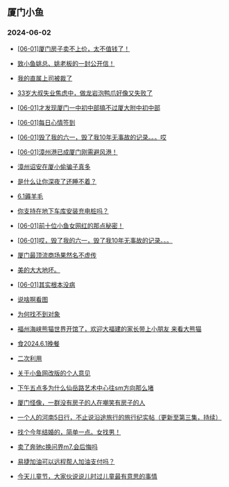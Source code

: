## 厦门小鱼 
### 2024-06-02

+ [[06-01]厦门房子卖不上价，太不值钱了！](http://bbs.xmfish.com/read-htm-tid-18198666.html)

+ [致小鱼姚总、姚老板的一封公开信！](http://bbs.xmfish.com/read-htm-tid-18198677.html)

+ [我的直属上司被裁了](http://bbs.xmfish.com/read-htm-tid-18198730.html)

+ [33岁大叔失业焦虑中，做龙岩泡鸭爪好像又失败了](http://bbs.xmfish.com/read-htm-tid-18198639.html)

+ [[06-01]才发现厦门一中初中部搞不过厦大附中初中部](http://bbs.xmfish.com/read-htm-tid-18198734.html)

+ [[06-01]每日心情签到](http://bbs.xmfish.com/read-htm-tid-18198638.html)

+ [[06-01]毁了我的六一，毁了我10年无事故的记录。。。哎](http://bbs.xmfish.com/read-htm-tid-18198660.html)

+ [[06-01]漳州港已成厦门刚需避风港！](http://bbs.xmfish.com/read-htm-tid-18198881.html)

+ [漳州诏安在厦小偷骗子真多](http://bbs.xmfish.com/read-htm-tid-18198646.html)

+ [是什么让你深夜了还睡不着？](http://bbs.xmfish.com/read-htm-tid-18198647.html)

+ [6.1薅羊毛](http://bbs.xmfish.com/read-htm-tid-18198690.html)

+ [你支持在地下车库安装充电桩吗？](http://bbs.xmfish.com/read-htm-tid-18198847.html)

+ [[06-01]前十位小鱼女网红的那点秘密！](http://bbs.xmfish.com/read-htm-tid-18198931.html)

+ [[06-01]哎，毁了我的六一，毁了我10年无事故的记录。。。](http://bbs.xmfish.com/read-htm-tid-18198658.html)

+ [厦门最顶流商场果然名不虚传](http://bbs.xmfish.com/read-htm-tid-18198969.html)

+ [美的大大地坏。](http://bbs.xmfish.com/read-htm-tid-18198862.html)

+ [[06-01]其实根本没病](http://bbs.xmfish.com/read-htm-tid-18198706.html)

+ [说啥啊看图](http://bbs.xmfish.com/read-htm-tid-18198907.html)

+ [为何找不到对象](http://bbs.xmfish.com/read-htm-tid-18198953.html)

+ [福州海峡熊猫世界开馆了，欢迎大福建的家长带上小朋友 来看大熊猫](http://bbs.xmfish.com/read-htm-tid-18198839.html)

+ [食2024.6.1晚餐](http://bbs.xmfish.com/read-htm-tid-18198944.html)

+ [二次利用](http://bbs.xmfish.com/read-htm-tid-18198743.html)

+ [关于小鱼网改版的个人意见](http://bbs.xmfish.com/read-htm-tid-18198941.html)

+ [下午五点多为什么仙岳路艺术中心往sm方向那么堵](http://bbs.xmfish.com/read-htm-tid-18199033.html)

+ [厦门怪像，一群没有房子的人在嘲笑有房子的人](http://bbs.xmfish.com/read-htm-tid-18199037.html)

+ [一个人的河南5日行，不止说沿途旅行的旅行纪实帖（更新至第三集，持续）](http://bbs.xmfish.com/read-htm-tid-18199053.html)

+ [找个今年结婚的，简单一点。女找男！](http://bbs.xmfish.com/read-htm-tid-18198936.html)

+ [卖了奔驰c换问界m7.会后悔吗](http://bbs.xmfish.com/read-htm-tid-18199048.html)

+ [易捷加油可以远程帮人加油支付吗？](http://bbs.xmfish.com/read-htm-tid-18199005.html)

+ [今天儿童节，大家伙说说儿时过儿童最有意思的事情](http://bbs.xmfish.com/read-htm-tid-18198987.html)

